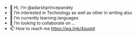 - 👋 Hi, I’m @adarshprincepandey
- 👀 I’m interested in Technology as well as other in writing also
- 🌱 I’m currently learning languages
- 💞️ I’m looking to collaborate on ...
- 📫 How to reach me https://wa.link/4suqqt

<!---
adarshprincepandey/adarshprincepandey is a ✨ special ✨ repository because its `README.md` (this file) appears on your GitHub profile.
You can click the Preview link to take a look at your changes.
--->
